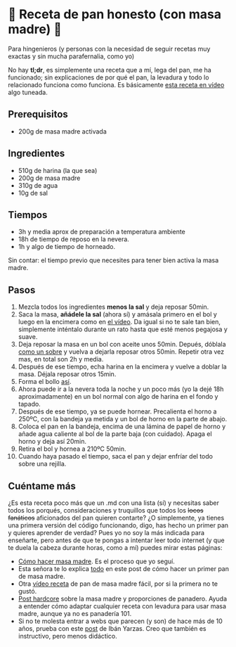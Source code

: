# :bread: Receta de pan honesto (con masa madre) :bread:
Para hingenieros (y personas con la necesidad de seguir recetas muy exactas y sin mucha parafernalia, como yo)

No hay **tl;dr**, es simplemente una receta que a mí, lega del pan, me ha funcionado; sin explicaciones de por qué el pan, la levadura y todo lo relacionado funciona como funciona. Es básicamente [esta receta en vídeo](https://www.youtube.com/watch?v=geOeq_lS5Ww) algo tuneada.

## Prerequisitos

- 200g de masa madre activada

## Ingredientes

- 510g de harina (la que sea)
- 200g de masa madre
- 310g de agua
- 10g de sal

## Tiempos

- 3h y media aprox de preparación a temperatura ambiente
- 18h de tiempo de reposo en la nevera.
- 1h y algo de tiempo de horneado.

Sin contar: el tiempo previo que necesites para tener bien activa la masa madre.

## Pasos

1. Mezcla todos los ingredientes **menos la sal** y deja reposar 50min.
2. Saca la masa, **añádele la sal** (ahora sí) y amásala primero en el bol y luego en la encimera como en [el vídeo](https://youtu.be/geOeq_lS5Ww?t=175). Da igual si no te sale tan bien, simplemente inténtalo durante un rato hasta que esté menos pegajosa y suave.
3. Deja reposar la masa en un bol con aceite unos 50min. Depués, dóblala [como un sobre](https://youtu.be/geOeq_lS5Ww?t=286) y vuelva a dejarla reposar otros 50min. Repetir otra vez mas, en total son 2h y media.
4. Después de ese tiempo, echa harina en la encimera y vuelve a doblar la masa. Déjala reposar otros 15min.
5. Forma el bollo [así](https://youtu.be/geOeq_lS5Ww?t=397).
6. Ahora puede ir a la nevera toda la noche y un poco más (yo la dejé 18h aproximadamente) en un bol normal con algo de harina en el fondo y tapado.
7. Después de ese tiempo, ya se puede hornear. Precalienta el horno a 250ºC, con la bandeja ya metida y un bol de horno en la parte de abajo.
8. Coloca el pan en la bandeja, encima de una lámina de papel de horno y añade agua caliente al bol de la parte baja (con cuidado). Apaga el horno y deja así 20min.
9. Retira el bol y hornea a 210ºC 50min.
10. Cuando haya pasado el tiempo, saca el pan y dejar enfríar del todo sobre una rejilla.

## Cuéntame más
¿Es esta receta poco más que un .md con una lista (sí) y necesitas saber todos los porqués, consideraciones y truquillos que todos los ~~locos~~ ~~fanáticos~~ aficionados del pan quieren contarte? ¿O simplemente, ya tienes una primera versión del código funcionando, digo, has hecho un primer pan y quieres aprender de verdad? Pues yo no soy la más indicada para enseñarte, pero antes de que te pongas a intentar leer todo internet (y que te duela la cabeza durante horas, como a mí) puedes mirar estas páginas:
- [Cómo hacer masa madre](https://www.recetasderechupete.com/como-hacer-masa-madre/28945/). Es el proceso que yo seguí.
- Esta señora te lo explica [todo](https://bake-street.com/pan-basico-mi-primer-pan-de-masa-madre/) en este post de cómo hacer un primer pan de masa madre.
- Otra [vídeo receta](https://www.youtube.com/watch?v=GRwfWx4167E) de pan de masa madre fácil, por si la primera no te gustó.
- [Post hardcore](http://unpedazodepan.es/la-masa-madre-paso-paso-iv-hacer-pan/) sobre la masa madre y proporciones de panadero. Ayuda a entender cómo adaptar cualquier receta con levadura para usar masa madre, aunque ya no es panadería 101.
- Si no te molesta entrar a webs que parecen (y son) de hace más de 10 años, prueba con este [post](http://tequedasacenar.com/como-hacer-pan-con-masa-madrecomo-hacer-pan-23/) de Ibán Yarzas. Creo que también es instructivo, pero menos didáctico.

